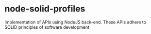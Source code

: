 # node-solid-profiles
Implementation of APIs using NodeJS back-end. These APIs adhere to SOLID principles of software development
